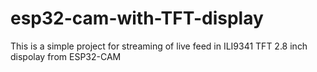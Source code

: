 # esp32-cam-with-TFT-display

This is a simple project for streaming of live feed in ILI9341 TFT 2.8 inch dispolay from ESP32-CAM
